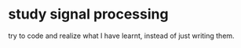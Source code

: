 # study signal processing
 try to code and realize what I have learnt, instead of just writing them.
